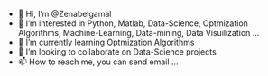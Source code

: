 - 👋 Hi, I’m @Zenabelgamal
- 👀 I’m interested in Python, Matlab, Data-Science, Optmization Algorithms, Machine-Learning, Data-mining, Data Visuilization ... 
- 🌱 I’m currently learning Optmization Algorithms
- 💞️ I’m looking to collaborate on Data-Science projects
- 📫 How to reach me, you can send email ...

<!---
Zenabelgamal/Zenabelgamal is a ✨ special ✨ repository because its `README.md` (this file) appears on your GitHub profile.
You can click the Preview link to take a look at your changes.
--->
